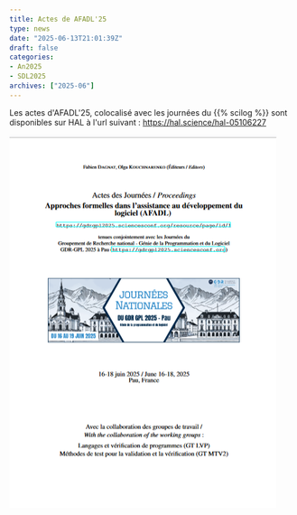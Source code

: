 ```yaml
---
title: Actes de AFADL'25
type: news
date: "2025-06-13T21:01:39Z"
draft: false
categories:
- An2025
- SDL2025
archives: ["2025-06"]
---
```


Les actes d'AFADL'25, colocalisé avec les journées du {{% scilog %}} sont disponibles sur HAL à l'url suivant : <https://hal.science/hal-05106227>

<img src="/assets/png/92120642-41EC-45F4-8B55-0D60B009A192.png" alt="92120642-41EC-45F4-8B55-0D60B009A192"/>
